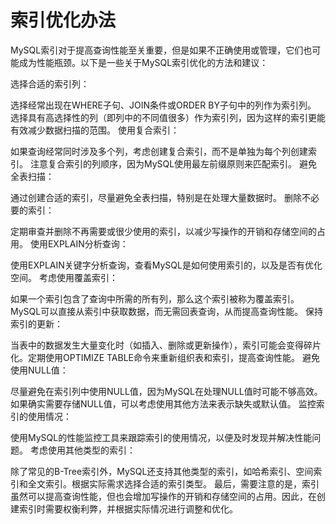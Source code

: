 # 索引优化办法

MySQL索引对于提高查询性能至关重要，但是如果不正确使用或管理，它们也可能成为性能瓶颈。以下是一些关于MySQL索引优化的方法和建议：

选择合适的索引列：

选择经常出现在WHERE子句、JOIN条件或ORDER BY子句中的列作为索引列。
选择具有高选择性的列（即列中的不同值很多）作为索引列，因为这样的索引更能有效减少数据扫描的范围。
使用复合索引：

如果查询经常同时涉及多个列，考虑创建复合索引，而不是单独为每个列创建索引。
注意复合索引的列顺序，因为MySQL使用最左前缀原则来匹配索引。
避免全表扫描：

通过创建合适的索引，尽量避免全表扫描，特别是在处理大量数据时。
删除不必要的索引：

定期审查并删除不再需要或很少使用的索引，以减少写操作的开销和存储空间的占用。
使用EXPLAIN分析查询：

使用EXPLAIN关键字分析查询，查看MySQL是如何使用索引的，以及是否有优化空间。
考虑使用覆盖索引：

如果一个索引包含了查询中所需的所有列，那么这个索引被称为覆盖索引。MySQL可以直接从索引中获取数据，而无需回表查询，从而提高查询性能。
保持索引的更新：

当表中的数据发生大量变化时（如插入、删除或更新操作），索引可能会变得碎片化。定期使用OPTIMIZE TABLE命令来重新组织表和索引，提高查询性能。
避免使用NULL值：

尽量避免在索引列中使用NULL值，因为MySQL在处理NULL值时可能不够高效。如果确实需要存储NULL值，可以考虑使用其他方法来表示缺失或默认值。
监控索引的使用情况：

使用MySQL的性能监控工具来跟踪索引的使用情况，以便及时发现并解决性能问题。
考虑使用其他类型的索引：

除了常见的B-Tree索引外，MySQL还支持其他类型的索引，如哈希索引、空间索引和全文索引。根据实际需求选择合适的索引类型。
最后，需要注意的是，索引虽然可以提高查询性能，但也会增加写操作的开销和存储空间的占用。因此，在创建索引时需要权衡利弊，并根据实际情况进行调整和优化。
